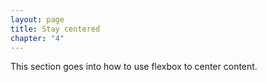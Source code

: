 ```yaml
---
layout: page
title: Stay centered
chapter: "4"
---
```

This section goes into how to use flexbox to center content.
